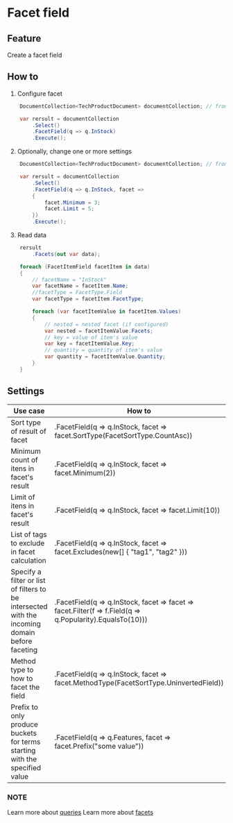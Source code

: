 # Facet field

## Feature

Create a facet field

## How to

1.  Configure facet

```csharp
	DocumentCollection<TechProductDocument> documentCollection; // from DI

    var rersult = documentCollection
        .Select()
        .FacetField(q => q.InStock)
		.Execute();
```

2.  Optionally, change one or more settings

```csharp
	DocumentCollection<TechProductDocument> documentCollection; // from DI

    var rersult = documentCollection
        .Select()
        .FacetField(q => q.InStock, facet =>
        {
            facet.Minimum = 3;
            facet.Limit = 5;
        })
		.Execute();
```

3.  Read data

```csharp
	rersult
		.Facets(out var data);

    foreach (FacetItemField facetItem in data)
    {
        // facetName = "InStock"
        var facetName = facetItem.Name;
        //facetType = FacetType.Field
        var facetType = facetItem.FacetType;

        foreach (var facetItemValue in facetItem.Values)
        {
            // nested = nested facet (if configured)
            var nested = facetItemValue.Facets;
            // key = value of item's value
            var key = facetItemValue.Key;
            // quantity = quantity of item's value
            var quantity = facetItemValue.Quantity;
        }
    }
```

## Settings

| Use case                                                                                       | How to                                                                                                    |
| ---------------------------------------------------------------------------------------------- | --------------------------------------------------------------------------------------------------------- |
| Sort type of result of facet                                                                   | .FacetField(q => q.InStock, facet => facet.SortType(FacetSortType.CountAsc))                              |
| Minimum count of itens in facet's result                                                       | .FacetField(q => q.InStock, facet => facet.Minimum(2))                                                    |
| Limit of itens in facet's result                                                               | .FacetField(q => q.InStock, facet => facet.Limit(10))                                                     |
| List of tags to exclude in facet calculation                                                   | .FacetField(q => q.InStock, facet => facet.Excludes(new\[] { "tag1", "tag2" }))                           |
| Specify a filter or list of filters to be intersected with the incoming domain before faceting | .FacetField(q => q.InStock, facet => facet => facet.Filter(f => f.Field(q => q.Popularity).EqualsTo(10))) |
| Method type to how to facet the field                                                          | .FacetField(q => q.InStock, facet => facet.MethodType(FacetSortType.UninvertedField))                     |
| Prefix to only produce buckets for terms starting with the specified value                     | .FacetField(q => q.Features, facet => facet.Prefix("some value"))                                         |

### NOTE

Learn more about [queries](http://solr-express.readthedocs.io/en/stable/tutorials/basic-features/queries)
Learn more about [facets](http://yonik.com/json-facet-api/#Terms_Facet)
